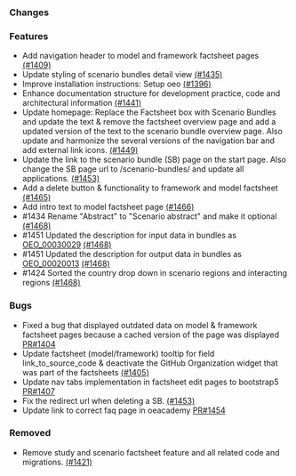 <!--
SPDX-FileCopyrightText: 2025 Jonas Huber <https://github.com/jh-RLI> © Reiner Lemoine Institut

SPDX-License-Identifier: CC0-1.0
-->

### Changes

### Features

- Add navigation header to model and framework factsheet pages
  [(#1409)](https://github.com/OpenEnergyPlatform/oeplatform/pull/1409)
- Update styling of scenario bundles detail view
  [(#1435)](https://github.com/OpenEnergyPlatform/oeplatform/pull/1435)
- Improve installation instructions: Setup oeo
  [(#1396)](https://github.com/OpenEnergyPlatform/oeplatform/pull/1396)
- Enhance documentation structure for development practice, code and
  architectural information
  [(#1441)](https://github.com/OpenEnergyPlatform/oeplatform/pull/1441)
- Update homepage: Replace the Factsheet box with Scenario Bundles and update
  the text & remove the factsheet overview page and add a updated version of the
  text to the scenario bundle overview page. Also update and harmonize the
  several versions of the navigation bar and add external link icons.
  [(#1449)](https://github.com/OpenEnergyPlatform/oeplatform/pull/1449)
- Update the link to the scenario bundle (SB) page on the start page. Also
  change the SB page url to /scenario-bundles/ and update all applications.
  [(#1453)](https://github.com/OpenEnergyPlatform/oeplatform/pull/1453)
- Add a delete button & functionality to framework and model factsheet
  [(#1465)](https://github.com/OpenEnergyPlatform/oeplatform/pull/1465)
- Add intro text to model factsheet page
  [(#1466)](https://github.com/OpenEnergyPlatform/oeplatform/pull/1466)
- #1434 Rename "Abstract" to "Scenario abstract" and make it optional
  [(#1468)](https://github.com/OpenEnergyPlatform/oeplatform/pull/1468)
- #1451 Updated the description for input data in bundles as
  [OEO_00030029](http://openenergy-platform.org/ontology/oeo/OEO_00030029)
  [(#1468)](https://github.com/OpenEnergyPlatform/oeplatform/pull/1468)
- #1451 Updated the description for output data in bundles as
  [OEO_00020013](https://openenergy-platform.org/ontology/oeo/OEO_00020013)
  [(#1468)](https://github.com/OpenEnergyPlatform/oeplatform/pull/1468)
- #1424 Sorted the country drop down in scenario regions and interacting regions
  [(#1468)](https://github.com/OpenEnergyPlatform/oeplatform/pull/1468)

### Bugs

- Fixed a bug that displayed outdated data on model & framework factsheet pages
  because a cached version of the page was displayed
  [PR#1404](https://github.com/OpenEnergyPlatform/oeplatform/pull/1404)
- Update factsheet (model/framework) tooltip for field link_to_source_code &
  deactivate the GitHub Organization widget that was part of the factsheets
  [(#1405)](https://github.com/OpenEnergyPlatform/oeplatform/pull/1405)
- Update nav tabs implementation in factsheet edit pages to bootstrap5
  [PR#1407](https://github.com/OpenEnergyPlatform/oeplatform/pull/1407)
- Fix the redirect url when deleting a SB.
  [(#1453)](https://github.com/OpenEnergyPlatform/oeplatform/pull/1453)
- Update link to correct faq page in oeacademy
  [PR#1454](https://github.com/OpenEnergyPlatform/oeplatform/pull/1454)

### Removed

- Remove study and scenario factsheet feature and all related code and
  migrations.
  [(#1421)](https://github.com/OpenEnergyPlatform/oeplatform/pull/1421)
